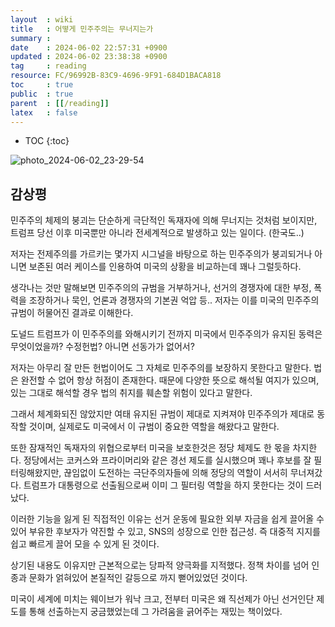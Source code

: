 ```yaml
---
layout  : wiki
title   : 어떻게 민주주의는 무너지는가 
summary : 
date    : 2024-06-02 22:57:31 +0900
updated : 2024-06-02 23:38:38 +0900
tag     : reading
resource: FC/96992B-83C9-4696-9F91-684D1BACA818
toc     : true
public  : true
parent  : [[/reading]]
latex   : false
---
```

* TOC
{:toc}

![photo_2024-06-02_23-29-54](https://github.com/Voyager003/Voyager003.github.io/assets/85725033/ae5c0fa9-e644-42db-b00e-44a34dfd1cbe)

## 감상평

민주주의 체제의 붕괴는 단순하게 극단적인 독재자에 의해 무너지는 것처럼 보이지만, 트럼프 당선 이후 미국뿐만 아니라 전세계적으로 발생하고 있는 일이다. (한국도..) 

저자는 전제주의를 가르키는 몇가지 시그널을 바탕으로 하는 민주주의가 붕괴되거나 아니면 보존된 여러 케이스를 인용하여 미국의 상황을 비교하는데 꽤나 그럴듯하다. 

생각나는 것만 말해보면 민주주의의 규범을 거부하거나, 선거의 경쟁자에 대한 부정, 폭력을 조장하거나 묵인, 언론과 경쟁자의 기본권 억압 등.. 저자는 이를 미국의 민주주의 규범이 허물어진 결과로 이해한다.

도널드 트럼프가 이 민주주의를 와해시키기 전까지 미국에서 민주주의가 유지된 동력은 무엇이었을까? 수정헌법? 아니면 선동가가 없어서?

저자는 아무리 잘 만든 헌법이어도 그 자체로 민주주의를 보장하지 못한다고 말한다. 법은 완전할 수 없어 항상 허점이 존재한다. 때문에 다양한 뜻으로 해석될 여지가 있으며, 있는 그대로 해석할 경우 법의 취지를 훼손할 위험이 있다고 말한다. 

그래서 체계화되진 않았지만 여태 유지된 규범이 제대로 지켜져야 민주주의가 제대로 동작할 것이며, 실제로도 미국에서 이 규범이 중요한 역할을 해왔다고 말한다. 

또한 잠재적인 독재자의 위협으로부터 미국을 보호한것은 정당 체제도 한 몫을 차지한다. 정당에서는 코커스와 프라이머리와 같은 경선 제도를 실시했으며 꽤나 후보를 잘 필터링해왔지만, 끊임없이 도전하는 극단주의자들에 의해 정당의 역할이 서서히 무너져갔다. 트럼프가 대통령으로 선출됨으로써 이미 그 필터링 역할을 하지 못한다는 것이 드러났다.

이러한 기능을 잃게 된 직접적인 이유는 선거 운동에 필요한 외부 자금을 쉽게 끌어올 수 있어 부유한 후보자가 약진할 수 있고, SNS의 성장으로 인한 접근성. 즉 대중적 지지를 쉽고 빠르게 끌어 모을 수 있게 된 것이다. 

상기된 내용도 이유지만 근본적으로는 당파적 양극화를 지적했다. 정책 차이를 넘어 인종과 문화가 얽혀있어 본질적인 갈등으로 까지 뻗어있었던 것이다.

미국이 세계에 미치는 웨이브가 워낙 크고, 전부터 미국은 왜 직선제가 아닌 선거인단 제도를 통해 선출하는지 궁금했었는데 그 가려움을 긁어주는 재밌는 책이었다.


